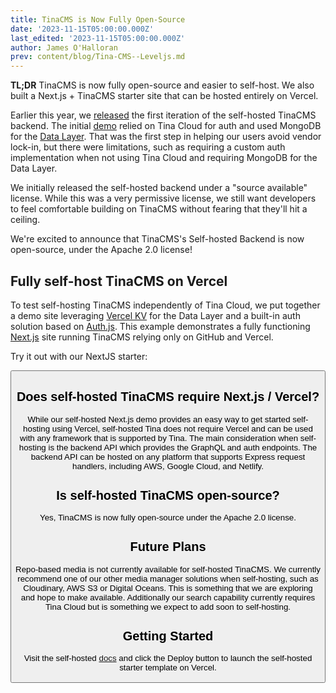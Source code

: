 ```yaml
---
title: TinaCMS is Now Fully Open-Source
date: '2023-11-15T05:00:00.000Z'
last_edited: '2023-11-15T05:00:00.000Z'
author: James O'Halloran
prev: content/blog/Tina-CMS--Leveljs.md
---
```


**TL;DR** TinaCMS is now fully open-source and easier to self-host. We also built a Next.js + TinaCMS starter site that can be hosted entirely on Vercel.

Earlier this year, we [released](/blog/self-hosted-datalayer/ "released") the first iteration of the self-hosted TinaCMS backend. The initial [demo](https://github.com/tinacms/tina-self-hosted-demo/tree/274c0d9ee004629ff0cef2539b56c88324abd8f8) relied on Tina Cloud for auth and used MongoDB for the [Data Layer](/blog/self-hosted-datalayer/). That was the first step in helping our users avoid vendor lock-in, but there were limitations, such as requiring a custom auth implementation when not using Tina Cloud and requiring MongoDB for the Data Layer.

We initially released the self-hosted backend under a "source available" license. While this was a very permissive license, we still want developers to feel comfortable building on TinaCMS without fearing that they'll hit a ceiling.

We're excited to announce that TinaCMS's Self-hosted Backend is now open-source, under the Apache 2.0 license!

## Fully self-host TinaCMS on Vercel

To test self-hosting TinaCMS independently of Tina Cloud, we put together a demo site leveraging [Vercel KV](https://vercel.com/docs/storage/vercel-kv) for the Data Layer and a built-in auth solution based on [Auth.js](https://authjs.dev/). This example demonstrates a fully functioning [Next.js](https://nextjs.org/) site running TinaCMS relying only on GitHub and Vercel.

<Youtube embedSrc="https://www.youtube.com/embed/DAJpnjkLBbM" />

Try it out with our NextJS starter:

<Button link="https://vercel.com/new/clone?repository-url=https%3A%2F%2Fgithub.com%2Ftinacms%2Ftina-self-hosted-demo%2Ftree%2Fmain&env=GITHUB_PERSONAL_ACCESS_TOKEN,NEXTAUTH_SECRET&envDescription=NEXTAUTH_SECRET%20can%20be%20generated%20with%3A%20%60openssl%20rand%20-hex%2016%60%20and%20the%20github%20token%20can%20be%20created%20here%3A%20https%3A%2F%2Fgithub.com%2Fsettings%2Fpersonal-access-tokens%2Fnew&amp;stores=%5B%7B%22type%22%3A%22kv%22%7D%5D" label="Deploy" />

## Does self-hosted TinaCMS require Next.js / Vercel?

While our self-hosted Next.js demo provides an easy way to get started self-hosting using Vercel, self-hosted Tina does not require Vercel and can be used with any framework that is supported by Tina. The main consideration when self-hosting is the backend API which provides the GraphQL and auth endpoints. The backend API can be hosted on any platform that supports Express request handlers, including AWS, Google Cloud, and Netlify.

## Is self-hosted TinaCMS open-source?

Yes, TinaCMS is now fully open-source under the Apache 2.0 license.

## Future Plans

Repo-based media is not currently available for self-hosted TinaCMS. We currently recommend one of our other media manager solutions when self-hosting, such as Cloudinary, AWS S3 or Digital Oceans. This is something that we are exploring and hope to make available. Additionally our search capability currently requires Tina Cloud but is something we expect to add soon to self-hosting.

## Getting Started

Visit the self-hosted [docs](/docs/self-hosted/starters/nextjs-vercel/) and click the Deploy button to launch the self-hosted starter template on Vercel.
